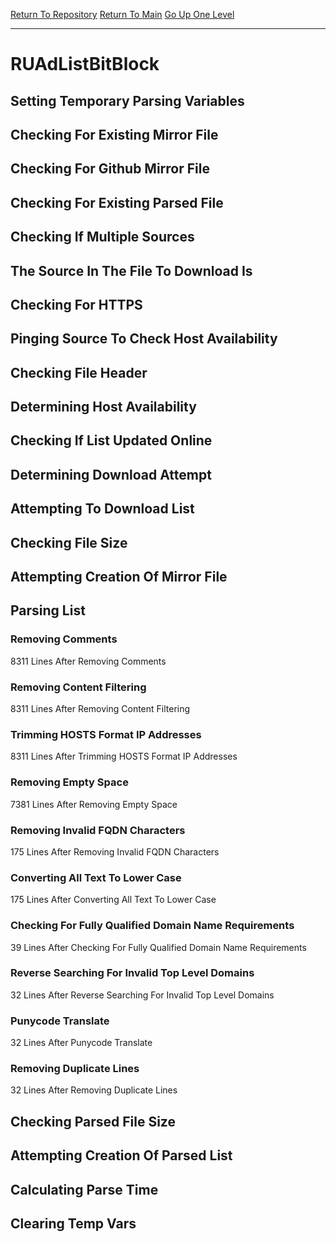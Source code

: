 [Return To Repository](https://github.com/bast69/piholeparser/)
[Return To Main](https://github.com/bast69/piholeparser/blob/master/RecentRunLogs/Mainlog.md)
[Go Up One Level](https://github.com/bast69/piholeparser/blob/master/RecentRunLogs/TopLevelScripts/30-Processing-External-Blacklists.md)
____________________________________
# RUAdListBitBlock
## Setting Temporary Parsing Variables
## Checking For Existing Mirror File
## Checking For Github Mirror File
## Checking For Existing Parsed File
## Checking If Multiple Sources
## The Source In The File To Download Is
## Checking For HTTPS
## Pinging Source To Check Host Availability
## Checking File Header
## Determining Host Availability
## Checking If List Updated Online
## Determining Download Attempt
## Attempting To Download List
## Checking File Size
## Attempting Creation Of Mirror File
## Parsing List
### Removing Comments
8311 Lines After Removing Comments
### Removing Content Filtering
8311 Lines After Removing Content Filtering
### Trimming HOSTS Format IP Addresses
8311 Lines After Trimming HOSTS Format IP Addresses
### Removing Empty Space
7381 Lines After Removing Empty Space
### Removing Invalid FQDN Characters
175 Lines After Removing Invalid FQDN Characters
### Converting All Text To Lower Case
175 Lines After Converting All Text To Lower Case
### Checking For Fully Qualified Domain Name Requirements
39 Lines After Checking For Fully Qualified Domain Name Requirements
### Reverse Searching For Invalid Top Level Domains
32 Lines After Reverse Searching For Invalid Top Level Domains
### Punycode Translate
32 Lines After Punycode Translate
### Removing Duplicate Lines
32 Lines After Removing Duplicate Lines
## Checking Parsed File Size
## Attempting Creation Of Parsed List
## Calculating Parse Time
## Clearing Temp Vars
